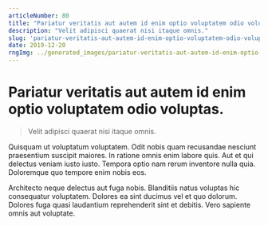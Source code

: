 ```yaml
---
articleNumber: 80
title: "Pariatur veritatis aut autem id enim optio voluptatem odio voluptas."
description: "Velit adipisci quaerat nisi itaque omnis."
slug: 'pariatur-veritatis-aut-autem-id-enim-optio-voluptatem-odio-voluptas.'
date: 2019-12-20
rngImg: ../generated_images/pariatur-veritatis-aut-autem-id-enim-optio-voluptatem-odio-voluptas..jpg
---
```


# Pariatur veritatis aut autem id enim optio voluptatem odio voluptas.

> Velit adipisci quaerat nisi itaque omnis.

Quisquam ut voluptatum voluptatem. Odit nobis quam recusandae nesciunt praesentium suscipit maiores. In ratione omnis enim labore quis. Aut et qui delectus veniam iusto iusto. Tempora optio nam rerum inventore nulla quia. Doloremque quo tempore enim nobis eos.
 Architecto neque delectus aut fuga nobis. Blanditiis natus voluptas hic consequatur voluptatem. Dolores ea sint ducimus vel et quo dolorum. Dolores fuga quasi laudantium reprehenderit sint et debitis. Vero sapiente omnis aut voluptate.
